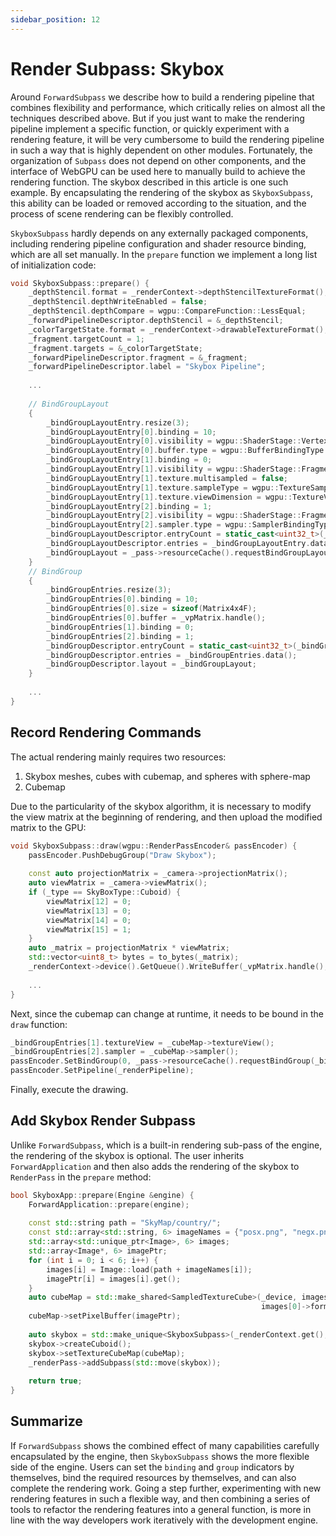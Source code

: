 ```yaml
---
sidebar_position: 12
---
```


# Render Subpass: Skybox

Around `ForwardSubpass` we describe how to build a rendering pipeline that combines flexibility and performance, which
critically relies on almost all the techniques described above. But if you just want to make the rendering pipeline
implement a specific function, or quickly experiment with a rendering feature, it will be very cumbersome to build the
rendering pipeline in such a way that is highly dependent on other modules. Fortunately, the organization of `Subpass`
does not depend on other components, and the interface of WebGPU can be used here to manually build to achieve the
rendering function. The skybox described in this article is one such example. By encapsulating the rendering of the
skybox as `SkyboxSubpass`, this ability can be loaded or removed according to the situation, and the process of scene
rendering can be flexibly controlled.

`SkyboxSubpass` hardly depends on any externally packaged components, including rendering pipeline configuration and
shader resource binding, which are all set manually. In the `prepare` function we implement a long list of
initialization code:

```cpp
void SkyboxSubpass::prepare() {
    _depthStencil.format = _renderContext->depthStencilTextureFormat();
    _depthStencil.depthWriteEnabled = false;
    _depthStencil.depthCompare = wgpu::CompareFunction::LessEqual;
    _forwardPipelineDescriptor.depthStencil = &_depthStencil;
    _colorTargetState.format = _renderContext->drawableTextureFormat();
    _fragment.targetCount = 1;
    _fragment.targets = &_colorTargetState;
    _forwardPipelineDescriptor.fragment = &_fragment;
    _forwardPipelineDescriptor.label = "Skybox Pipeline";
    
    ...
    
    // BindGroupLayout
    {
        _bindGroupLayoutEntry.resize(3);
        _bindGroupLayoutEntry[0].binding = 10;
        _bindGroupLayoutEntry[0].visibility = wgpu::ShaderStage::Vertex;
        _bindGroupLayoutEntry[0].buffer.type = wgpu::BufferBindingType::Uniform;
        _bindGroupLayoutEntry[1].binding = 0;
        _bindGroupLayoutEntry[1].visibility = wgpu::ShaderStage::Fragment;
        _bindGroupLayoutEntry[1].texture.multisampled = false;
        _bindGroupLayoutEntry[1].texture.sampleType = wgpu::TextureSampleType::Float;
        _bindGroupLayoutEntry[1].texture.viewDimension = wgpu::TextureViewDimension::Cube;
        _bindGroupLayoutEntry[2].binding = 1;
        _bindGroupLayoutEntry[2].visibility = wgpu::ShaderStage::Fragment;
        _bindGroupLayoutEntry[2].sampler.type = wgpu::SamplerBindingType::Filtering;
        _bindGroupLayoutDescriptor.entryCount = static_cast<uint32_t>(_bindGroupLayoutEntry.size());
        _bindGroupLayoutDescriptor.entries = _bindGroupLayoutEntry.data();
        _bindGroupLayout = _pass->resourceCache().requestBindGroupLayout(_bindGroupLayoutDescriptor);
    }
    // BindGroup
    {
        _bindGroupEntries.resize(3);
        _bindGroupEntries[0].binding = 10;
        _bindGroupEntries[0].size = sizeof(Matrix4x4F);
        _bindGroupEntries[0].buffer = _vpMatrix.handle();
        _bindGroupEntries[1].binding = 0;
        _bindGroupEntries[2].binding = 1;
        _bindGroupDescriptor.entryCount = static_cast<uint32_t>(_bindGroupEntries.size());
        _bindGroupDescriptor.entries = _bindGroupEntries.data();
        _bindGroupDescriptor.layout = _bindGroupLayout;
    }
    
    ...
}
```

## Record Rendering Commands

The actual rendering mainly requires two resources:

1. Skybox meshes, cubes with cubemap, and spheres with sphere-map
2. Cubemap

Due to the particularity of the skybox algorithm, it is necessary to modify the view matrix at the beginning of
rendering, and then upload the modified matrix to the GPU:

````cpp
void SkyboxSubpass::draw(wgpu::RenderPassEncoder& passEncoder) {
    passEncoder.PushDebugGroup("Draw Skybox");
    
    const auto projectionMatrix = _camera->projectionMatrix();
    auto viewMatrix = _camera->viewMatrix();
    if (_type == SkyBoxType::Cuboid) {
        viewMatrix[12] = 0;
        viewMatrix[13] = 0;
        viewMatrix[14] = 0;
        viewMatrix[15] = 1;
    }
    auto _matrix = projectionMatrix * viewMatrix;
    std::vector<uint8_t> bytes = to_bytes(_matrix);
    _renderContext->device().GetQueue().WriteBuffer(_vpMatrix.handle(), 0, bytes.data(), sizeof(Matrix4x4F));
    
    ...
}
````

Next, since the cubemap can change at runtime, it needs to be bound in the `draw` function:

```cpp
_bindGroupEntries[1].textureView = _cubeMap->textureView();
_bindGroupEntries[2].sampler = _cubeMap->sampler();
passEncoder.SetBindGroup(0, _pass->resourceCache().requestBindGroup(_bindGroupDescriptor));
passEncoder.SetPipeline(_renderPipeline);
```

Finally, execute the drawing.

## Add Skybox Render Subpass

Unlike `ForwardSubpass`, which is a built-in rendering sub-pass of the engine, the rendering of the skybox is optional.
The user inherits `ForwardApplication` and then also adds the rendering of the skybox to `RenderPass` in the `prepare`
method:

```cpp
bool SkyboxApp::prepare(Engine &engine) {
    ForwardApplication::prepare(engine);
        
    const std::string path = "SkyMap/country/";
    const std::array<std::string, 6> imageNames = {"posx.png", "negx.png", "posy.png", "negy.png", "posz.png", "negz.png"};
    std::array<std::unique_ptr<Image>, 6> images;
    std::array<Image*, 6> imagePtr;
    for (int i = 0; i < 6; i++) {
        images[i] = Image::load(path + imageNames[i]);
        imagePtr[i] = images[i].get();
    }
    auto cubeMap = std::make_shared<SampledTextureCube>(_device, images[0]->extent().width, images[0]->extent().height,
                                                        images[0]->format());
    cubeMap->setPixelBuffer(imagePtr);
    
    auto skybox = std::make_unique<SkyboxSubpass>(_renderContext.get(), _scene.get(), _mainCamera);
    skybox->createCuboid();
    skybox->setTextureCubeMap(cubeMap);
    _renderPass->addSubpass(std::move(skybox));
    
    return true;
}
```

## Summarize

If `ForwardSubpass` shows the combined effect of many capabilities carefully encapsulated by the engine,
then `SkyboxSubpass` shows the more flexible side of the engine. Users can set the `binding` and `group` indicators by
themselves, bind the required resources by themselves, and can also complete the rendering work. Going a step further,
experimenting with new rendering features in such a flexible way, and then combining a series of tools to refactor the
rendering features into a general function, is more in line with the way developers work iteratively with the
development engine.
